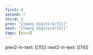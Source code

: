 ```yaml
---
first: 4
second: 7
third: 2
prev: "[[many_digits/4/71]]"
next: "[[many_digits/4/73]]"
tags: [even]
---
```

prev2-in-text: [[70]]
next2-in-text: [[74]]
